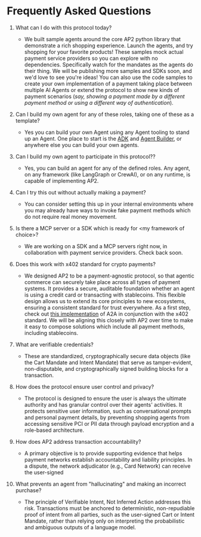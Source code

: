 # Frequently Asked Questions

1. What can I do with this protocol today?

    - We built sample agents around the core AP2 python library that demonstrate a rich shopping experience. Launch the agents, and try shopping for your favorite products\! These samples mock actual payment service providers so you can explore with no dependencies. Specifically watch for the mandates as the agents do their thing. We will be publishing more samples and SDKs soon, and we'd love to see you're ideas\! You can also use the code samples to create your own implementation of a payment taking place between multiple AI Agents or extend the protocol to show new kinds of payment scenarios (_say, showing a payment made by a different payment method or using a different way of authentication_).

2. Can I build my own agent for any of these roles, taking one of these as a template?

    - Yes you can build your own Agent using any Agent tooling to stand up an Agent. One place to start is the [ADK](https://google.github.io/adk-docs/) and [Agent Builder](https://cloud.google.com/products/agent-builder), or anywhere else you can build your own agents.

3. Can I build my own agent to participate in this protocol??

    - Yes, you can build an agent for any of the defined roles. Any agent, on any framework (like LangGraph or CrewAI), or on any runtime, is capable of implementing AP2.

4. Can I try this out without actually making a payment?

    - You can consider setting this up in your internal environments where you may already have ways to invoke fake payment methods which do not require real money movement.

5. Is there a MCP server or a SDK which is ready for \<my framework of choice\>?

    - We are working on a SDK and a MCP servers right now, in collaboration with payment service providers. Check back soon.

6. Does this work with x402 standard for crypto payments?
    - We designed AP2 to be a payment-agnostic protocol, so that agentic commerce can securely take place across all types of payment systems. It provides a secure, auditable foundation whether an agent is using a credit card or transacting with stablecoins. This flexible design allows us to extend its core principles to new ecosystems, ensuring a consistent standard for trust everywhere.
As a first step, check out [this implementation](https://github.com/google-agentic-commerce/a2a-x402/) of A2A in conjunction with the x402 standard. We will be aligning this closely with AP2 over time to make it easy to compose solutions which include all payment methods, including stablecoins.

7. What are verifiable credentials?
    - These are standardized, cryptographically secure data objects (like the Cart Mandate and Intent Mandate) that serve as tamper-evident, non-disputable, and cryptographically signed building blocks for a transaction.

8. How does the protocol ensure user control and privacy?
    - The protocol is designed to ensure the user is always the ultimate authority and has granular control over their agents' activities. It protects sensitive user information, such as conversational prompts and personal payment details, by preventing shopping agents from accessing sensitive PCI or PII data through payload encryption and a role-based architecture.

9. How does AP2 address transaction accountability?
    - A primary objective is to provide supporting evidence that helps payment networks establish accountability and liability principles. In a dispute, the network adjudicator (e.g., Card Network) can receive the user-signed

10. What prevents an agent from "hallucinating" and making an incorrect purchase? 
    - The principle of Verifiable Intent, Not Inferred Action addresses this risk. Transactions must be anchored to deterministic, non-repudiable proof of intent from all parties, such as the user-signed Cart or Intent Mandate, rather than relying only on interpreting the probabilistic and ambiguous outputs of a language model.

